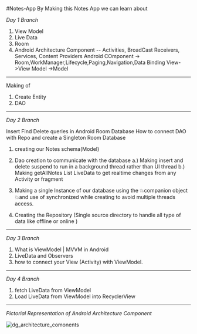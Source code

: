 #Notes-App
By Making this Notes App we can learn about

*Day  1 Branch* 

1) View Model
2) Live Data
3) Room 
4) Android Architecture Component -- Activities, BroadCast Receivers, Services, Content Providers
                                Android COmponent -> Room,WorkManager,Lifecycle,Paging,Navigation,Data Binding
                                View->View Model ->Model
----------------------------------------------------------------------------------------------------------------
Making of 

1) Create Entity
2) DAO
-----------------------------------------------------------------------
*Day 2 Branch*

Insert Find Delete queries in Android Room Database
How to connect DAO with Repo and create a Singleton Room Database
1. creating our Notes schema(Model)
2. Dao creation to communicate with the database
           a.)  Making insert and delete suspend to run in a background thread rather than UI thread
            b.) Making getAllNotes List <Notes>   LiveData to get realtime changes from any Activity or fragment
3. Making a single Instance of our database using the 💥companion object  💥and use of synchronized while creating to avoid multiple threads access.

4. Creating the Repository (Single source directory to handle  all type of data like offline or online )
---------------------------------------------------------------------------------------------------------------------------------------------------------
*Day 3 Branch*

1) What is ViewModel | MVVM in Android
2)  LiveData and Observers
3) how to connect your View (Activity) with ViewModel.
---------------------------------------------------------------------------------------------------------------------------------------------------------
*Day 4 Branch*

1) fetch LiveData from ViewModel 
2) Load LiveData from ViewModel into RecyclerView
---------------------------------------------------------------------------------------------------------------------------------------------------------


*Pictorial Representation of Android Architecture Component*


![dg_architecture_comonents](https://github.com/CoderDebjeet/Notes-App/assets/91367172/24d621e2-392a-49f5-83c4-c5e0f6673d55)


